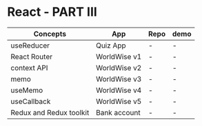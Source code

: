 # React - PART III

<!-- ## useReducer

### Quiz App

- [Demo](demo)
- [Repo](repolink)

## React Router, context API, memo, useMemo, useCallback

### WorldWise

- [Demo](demo)
- [Repo](repo)

## Redux and Redux toolkit

### Bank account

- [Demo](demo)
- [Repo](repo) -->

| Concepts                | App          | Repo | demo |
| ----------------------- | ------------ | ---- | ---- |
| useReducer              | Quiz App     | -    | -    |
| React Router            | WorldWise v1 | -    | -    |
| context API             | WorldWise v2 | -    | -    |
| memo                    | WorldWise v3 | -    | -    |
| useMemo                 | WorldWise v4 | -    | -    |
| useCallback             | WorldWise v5 | -    | -    |
| Redux and Redux toolkit | Bank account | -    | -    |
